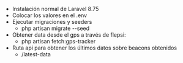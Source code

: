 - Instalación normal de Laravel 8.75
- Colocar los valores en el .env
- Ejecutar migraciones y seeders
    - php artisan migrate --seed
- Obtener data desde el gps a través de flepsi: 
    - php artisan fetch:gps-tracker
- Ruta api para obtener los últimos datos sobre beacons obtenidos
    - /latest-data
